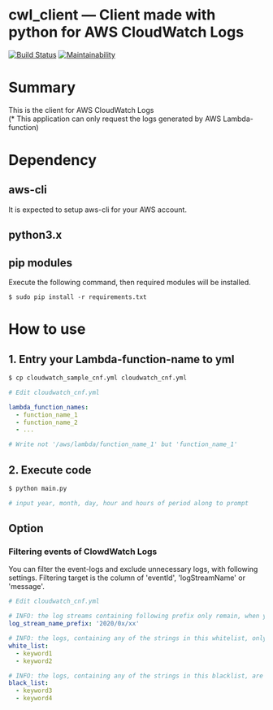 # cwl_client &mdash; Client made with python for AWS CloudWatch Logs

[![Build Status](https://travis-ci.org/siruku6/cwl_client.svg?branch=master)](https://travis-ci.org/siruku6/cwl_client)
[![Maintainability](https://api.codeclimate.com/v1/badges/1981f3ac715ed063ca1b/maintainability)](https://codeclimate.com/github/siruku6/cwl_client/maintainability)

# Summary

This is the client for AWS CloudWatch Logs  
(* This application can only request the logs generated by AWS Lambda-function)

# Dependency

## aws-cli  
It is expected to setup aws-cli for your AWS account.
## python3.x  
## pip modules
Execute the following command, then required modules will be installed.
```
$ sudo pip install -r requirements.txt
```
# How to use

## 1. Entry your Lambda-function-name to yml

```bash
$ cp cloudwatch_sample_cnf.yml cloudwatch_cnf.yml
```
```yaml
# Edit cloudwatch_cnf.yml

lambda_function_names:
  - function_name_1
  - function_name_2
  - ...

# Write not '/aws/lambda/function_name_1' but 'function_name_1'
```

## 2. Execute code

```bash
$ python main.py

# input year, month, day, hour and hours of period along to prompt
```

## Option

### Filtering events of ClowdWatch Logs

You can filter the event-logs and exclude unnecessary logs, with following settings.
Filtering target is the column of 'eventId', 'logStreamName' or 'message'.

```yaml
# Edit cloudwatch_cnf.yml

# INFO: the log streams containing following prefix only remain, when you do not filter logs by span
log_stream_name_prefix: '2020/0x/xx'

# INFO: the logs, containing any of the strings in this whitelist, only remain
white_list:
  - keyword1
  - keyword2

# INFO: the logs, containing any of the strings in this blacklist, are excluded
black_list:
  - keyword3
  - keyword4
```
